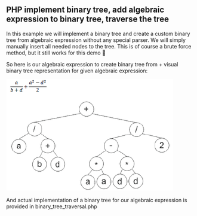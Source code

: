 ## PHP implement binary tree, add algebraic expression to binary tree, traverse the tree

In this example we will implement a binary tree and create a custom binary tree from algebraic expression without 
any special parser. We will simply manually insert all needed nodes to the tree. This is of course a brute force method, 
but it still works for this demo 🙂

So here is our algebraic expression to create binary tree from + visual binary tree representation for given 
algebraic expression:

![alt text](https://raw.githubusercontent.com/vgrankin/php_common_algorithms/master/binary_tree_traversal/tree.png)

And actual implementation of a binary tree for our algebraic expression is provided in binary_tree_traversal.php